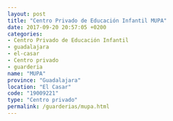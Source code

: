 ```yaml
---
layout: post
title: "Centro Privado de Educación Infantil MUPA"
date: 2017-09-20 20:57:05 +0200
categories:
- Centro Privado de Educación Infantil
- guadalajara
- el-casar
- Centro privado
- guarderia
name: "MUPA"
province: "Guadalajara"
location: "El Casar"
code: "19009221"
type: "Centro privado"
permalink: /guarderias/mupa.html
---
```

